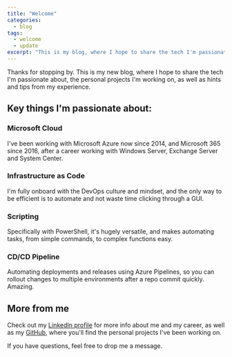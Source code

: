 ```yaml
---
title: "Welcome"
categories:
  - blog
tags:
  - welcome
  - update
excerpt: "This is my blog, where I hope to share the tech I'm passionate about, personal projects, as well as hints and tips from my experience."
---
```


Thanks for stopping by. This is my new blog, where I hope to share the tech I'm passionate about, the personal projects I'm working on, as well as hints and tips from my experience.

## Key things I'm passionate about:
### Microsoft Cloud
I've been working with Microsoft Azure now since 2014, and Microsoft 365 since 2016, after a career working with Windows Server, Exchange Server and System Center.
### Infrastructure as Code
I'm fully onboard with the DevOps culture and mindset, and the only way to be efficient is to automate and not waste time clicking through a GUI.
### Scripting
Specifically with PowerShell, it's hugely versatile, and makes automating tasks, from simple commands, to complex functions easy.
### CD/CD Pipeline
Automating deployments and releases using Azure Pipelines, so you can rollout changes to multiple environments after a repo commit quickly. Amazing.

## More from me
Check out my [LinkedIn profile][linkedin-profile] for more info about me and my career, as well as my [GitHub][github-profile], where you'll find the personal projects I've been working on.

If you have questions, feel free to drop me a message.

[linkedin-profile]: https://www.linkedin.com/in/wesleytrust/
[github-profile]:   https://www.github.com/wesley-trust